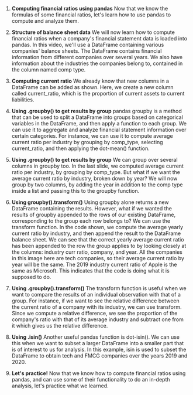 1. **Computing financial ratios using pandas**
Now that we know the formulas of some financial ratios, let's learn how to use pandas to compute and analyze them.

2. **Structure of balance sheet data**
We will now learn how to compute financial ratios when a company's financial statement data is loaded into pandas. In this video, we'll use a DataFrame containing various companies' balance sheets. The DataFrame contains financial information from different companies over several years. We also have information about the industries the companies belong to, contained in the column named comp type.

3. **Computing current ratio**
We already know that new columns in a DataFrame can be added as shown. Here, we create a new column called current_ratio, which is the proportion of current assets to current liabilities.

4. **Using .groupby() to get results by group**
pandas groupby is a method that can be used to split a DataFrame into groups based on categorical variables in the DataFrame, and then apply a function to each group. We can use it to aggregate and analyze financial statement information over certain categories. For instance, we can use it to compute average current ratio per industry by grouping by comp_type, selecting current_ratio, and then applying the dot-mean() function.

5. **Using .groupby() to get results by group**
We can group over several columns in groupby too. In the last slide, we computed average current ratio per industry, by grouping by comp_type. But what if we want the average current ratio by industry, broken down by year? We will now group by two columns, by adding the year in addition to the comp type inside a list and passing this to the groupby function.

6. **Using groupby().transform()**
Using groupby alone returns a new DataFrame containing the results. However, what if we wanted the results of groupby appended to the rows of our existing DataFrame, corresponding to the group each row belongs to? We can use the transform function. In the code shown, we compute the average yearly current ratio by industry, and then append the result to the DataFrame balance sheet. We can see that the correct yearly average current ratio has been appended to the row the group applies to by looking closely at the columns: industry curr ratio, company, and year. All the companies in this image here are tech companies, so their average current ratio by year will be the same. The 2019 industry current ratio of Apple is the same as Microsoft. This indicates that the code is doing what it is supposed to do.

7. **Using .groupby().transform()**
The transform function is useful when we want to compare the results of an individual observation with that of a group. For instance, if we want to see the relative difference between the current ratio of a company with its industry, we can use transform. Since we compute a relative difference, we see the proportion of the company's ratio with that of its average industry and subtract one from it which gives us the relative difference.

8. **Using .isin()**
Another useful pandas function is dot-isin(). We can use this when we want to subset a larger DataFrame into a smaller part that is of interest to us for analysis. In this example, isin is used to subset the DataFrame to obtain tech and FMCG companies over the years 2019 and 2020.

9. **Let's practice!**
Now that we know how to compute financial ratios using pandas, and can use some of their functionality to do an in-depth analysis, let's practice what we learned.